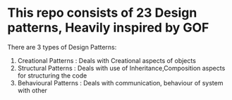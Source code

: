 # This repo consists of 23 Design patterns, Heavily inspired by GOF

There are 3 types of Design Patterns:
1) Creational Patterns : Deals with Creational aspects of objects
2) Structural Patterns : Deals with use of Inheritance,Composition aspects for structuring the code
3) Behavioural Patterns : Deals with communication, behaviour of system with other


